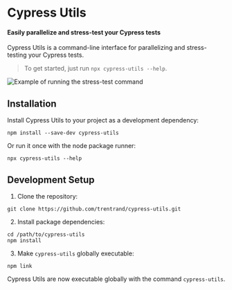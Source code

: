 # Cypress Utils

#### Easily parallelize and stress-test your Cypress tests

Cypress Utils is a command-line interface for parallelizing and stress-testing your Cypress tests.

> To get started, just run `npx cypress-utils --help`.

![Example of running the `stress-test` command](./assets/stress-test-example.gif)

## Installation

Install Cypress Utils to your project as a development dependency:

  ```shell
  npm install --save-dev cypress-utils
  ```

Or run it once with the node package runner:

  ```shell
  npx cypress-utils --help
  ```

## Development Setup

1. Clone the repository:

  ```shell
  git clone https://github.com/trentrand/cypress-utils.git
  ```

2. Install package dependencies:

  ```shell
  cd /path/to/cypress-utils
  npm install
  ```

3. Make `cypress-utils` globally executable:

  ```shell
  npm link
  ```

Cypress Utils are now executable globally with the command `cypress-utils`.
